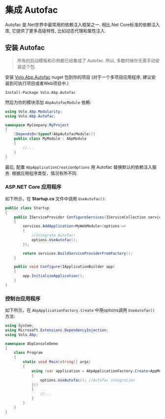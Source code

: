 # 集成 Autofac 

Autofac 是.Net世界中最常用的依赖注入框架之一. 相比.Net Core标准的依赖注入库, 它提供了更多高级特性, 比如动态代理和属性注入.

## 安装 Autofac 

> 所有的启动模板和示例都已经集成了 Autofac. 所以, 多数时候你无需手动安装这个包.

安装 [Volo.Abp.Autofac](https://www.nuget.org/packages/Volo.Abp.Autofac) nuget 包到你的项目 (对于一个多项目应用程序, 建议安装到可执行项目或者Web项目中.)

````
Install-Package Volo.Abp.Autofac
````

然后为你的模块添加 `AbpAutofacModule` 依赖:

```csharp
using Volo.Abp.Modularity;
using Volo.Abp.Autofac;

namespace MyCompany.MyProject
{
    [DependsOn(typeof(AbpAutofacModule))]
    public class MyModule : AbpModule
    {
        //...
    }
}
```

最后, 配置 `AbpApplicationCreationOptions` 用 Autofac 替换默认的依赖注入服务. 根据应用程序类型，情况有所不同.

### ASP.NET Core 应用程序

如下所示，在 **Startup.cs** 文件中调用 `UseAutofac()`:

````csharp
public class Startup
{
    public IServiceProvider ConfigureServices(IServiceCollection services)
    {
        services.AddApplication<MyWebModule>(options =>
        {
            //Integrate Autofac!
            options.UseAutofac();
        });

        return services.BuildServiceProviderFromFactory();
    }

    public void Configure(IApplicationBuilder app)
    {
        app.InitializeApplication();
    }
}
````

### 控制台应用程序

如下所示，在 `AbpApplicationFactory.Create` 中用options调用 `UseAutofac()` 方法:

````csharp
using System;
using Microsoft.Extensions.DependencyInjection;
using Volo.Abp;

namespace AbpConsoleDemo
{
    class Program
    {
        static void Main(string[] args)
        {
            using (var application = AbpApplicationFactory.Create<AppModule>(options =>
            {
                options.UseAutofac(); //Autofac integration
            }))
            {
                //...
            }
        }
    }
}
````

